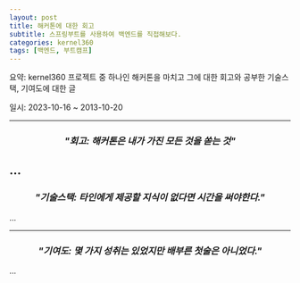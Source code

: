 ```yaml
---
layout: post
title: 해커톤에 대한 회고
subtitle: 스프링부트를 사용하여 백엔드를 직접해보다.
categories: kernel360
tags: [백엔드, 부트캠프]
---
```




요약: kernel360 프로젝트 중 하나인 해커톤을 마치고 그에 대한 회고와 공부한 기술스택, 기여도에 대한 글

일시: 2023-10-16 ~ 2013-10-20

---
### *<center>"회고: 해커톤은 내가 가진 모든 것을 쏟는 것"</center>*

...
---
### *<center>"기술스택: 타인에게 제공할 지식이 없다면 시간을 써야한다."</center>*

...


---
### *<center>"기여도: 몇 가지 성취는 있었지만 배부른 첫술은 아니었다."</center>*

...


